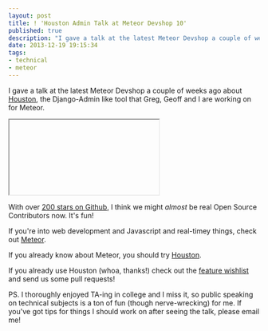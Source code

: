 ```yaml
---
layout: post
title: ! 'Houston Admin Talk at Meteor Devshop 10'
published: true
description: "I gave a talk at the latest Meteor Devshop a couple of weeks ago about Houston, the Django-Admin like tool that Greg, Geoff and I are working on for Meteor."
date: 2013-12-19 19:15:34
tags:
- technical
- meteor
---
```


I gave a talk at the latest Meteor Devshop a couple of weeks ago about [Houston](http://github.com/gterrono/houston), 
the Django-Admin like tool that Greg, Geoff and I are working on for Meteor.

<div class="ratio ratio-16x9 mb-3">
<iframe data-src="//www.youtube.com/embed/8ASwWEZsAog" loading="lazy" class="lazyload" allowfullscreen></iframe>
</div>



With over [200 stars on Github](http://github.com/gterrono/houston), I think we might _almost_ be real Open Source Contributors now. It's fun!

If you're into web development and Javascript and real-timey things, check out [Meteor](http://meteor.com).

If you already know about Meteor, you should try [Houston](https://atmosphere.meteor.com/package/houston).

If you already use Houston (whoa, thanks!) check out the [feature wishlist](https://github.com/gterrono/houston/#wishlist) and send us some pull requests!

PS. I thoroughly enjoyed TA-ing in college and I miss it, so public speaking on technical subjects is a ton of fun (though nerve-wrecking) for me.  If you've got tips for things I should work on after seeing the talk, please email me!
